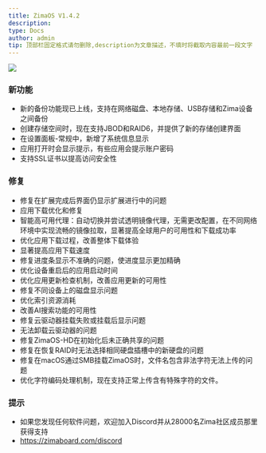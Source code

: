 ```yaml
---
title: ZimaOS V1.4.2
description: 
type: Docs
author: admin
tip: 顶部栏固定格式请勿删除,description为文章描述，不填时将截取内容最前一段文字
---
```

![](https://manage.icewhale.io/api/static/docs/1754300403127_image.png)

### 新功能
- 新的备份功能现已上线，支持在网络磁盘、本地存储、USB存储和Zima设备之间备份
- 创建存储空间时，现在支持JBOD和RAID6，并提供了新的存储创建界面
- 在设置面板-常规中，新增了系统信息显示
- 应用打开时会显示提示，有些应用会提示账户密码
- 支持SSL证书以提高访问安全性
### 修复
- 修复在扩展完成后界面仍显示扩展进行中的问题
- 应用下载优化和修复
- 智能高可用代理：自动切换并尝试透明镜像代理，无需更改配置，在不同网络环境中实现流畅的镜像拉取，显著提高全球用户的可用性和下载成功率
- 优化应用下载过程，改善整体下载体验
- 显著提高应用下载速度
- 修复进度条显示不准确的问题，使进度显示更加精确
- 优化设备重启后的应用启动时间
- 优化应用更新检查机制，改善应用更新的可用性
- 修复不同设备上的磁盘显示问题
- 优化索引资源消耗
- 改善AI搜索功能的可用性
- 修复云驱动器挂载失败或挂载后显示问题
- 无法卸载云驱动器的问题
- 修复ZimaOS-HD在初始化后未正确共享的问题
- 修复在恢复RAID时无法选择相同硬盘插槽中的新硬盘的问题
- 修复在macOS通过SMB挂载ZimaOS时，文件名包含非法字符无法上传的问题
- 优化字符编码处理机制，现在支持正常上传含有特殊字符的文件。
### 提示
- 如果您发现任何软件问题，欢迎加入Discord并从28000名Zima社区成员那里获得支持
- https://zimaboard.com/discord